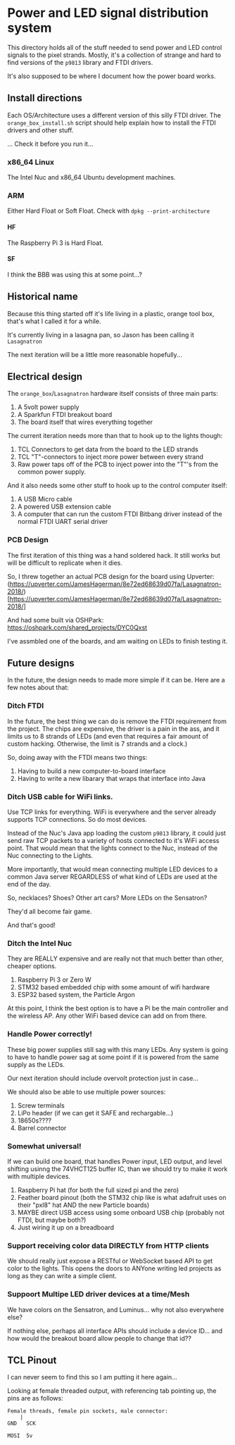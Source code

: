 # Power and LED signal distribution system

This directory holds all of the stuff needed to send power and LED control signals to the pixel strands. Mostly, it's a collection of strange and hard to find versions of the `p9813` library and FTDI drivers.

It's also supposed to be where I document how the power board works.

## Install directions

Each OS/Architecture uses a different version of this silly FTDI driver. The `orange_box_install.sh` script should help explain how to install the FTDI drivers and other stuff.

... Check it before you run it...

### x86_64 Linux

The Intel Nuc and x86_64 Ubuntu development machines.

### ARM

Either Hard Float or Soft Float. Check with `dpkg --print-architecture`

#### HF

The Raspberry Pi 3 is Hard Float. 

#### SF

I think the BBB was using this at some point...?

## Historical name

Because this thing started off it's life living in a plastic, orange tool box, that's what I called it for a while.

It's currently living in a lasagna pan, so Jason has been calling it `Lasagnatron`

The next iteration will be a little more reasonable hopefully...

## Electrical design

The `orange_box`/`Lasagnatron` hardware itself consists of three main parts:

1. A 5volt power supply
2. A Sparkfun FTDI breakout board
3. The board itself that wires everything together

The current iteration needs more than that to hook up to the lights though:

1. TCL Connectors to get data from the board to the LED strands
2. TCL "T"-connectors to inject more power between every strand
3. Raw power taps off of the PCB to inject power into the "T"'s from the common power supply.

And it also needs some other stuff to hook up to the control computer itself:

1. A USB Micro cable
2. A powered USB extension cable
3. A computer that can run the custom FTDI Bitbang driver instead of the normal FTDI UART serial driver

### PCB Design

The first iteration of this thing was a hand soldered hack. It still works but will be difficult to replicate when it dies.

So, I threw together an actual PCB design for the board using Upverter:
(https://upverter.com/JamesHagerman/8e72ed68639d07fa/Lasagnatron-2018/)[https://upverter.com/JamesHagerman/8e72ed68639d07fa/Lasagnatron-2018/]

And had some built via OSHPark:
https://oshpark.com/shared_projects/DYC0Qxst

I've assmbled one of the boards, and am waiting on LEDs to finish testing it.


## Future designs

In the future, the design needs to made more simple if it can be. Here are a few notes about that:

### Ditch FTDI

In the future, the best thing we can do is remove the FTDI requirement from the project. The chips are expensive, the driver is a pain in the ass, and it limits us to 8 strands of LEDs (and even that requires a fair amount of custom hacking. Otherwise, the limit is 7 strands and a clock.)

So, doing away with the FTDI means two things:
1. Having to build a new computer-to-board interface
2. Having to write a new libarary that wraps that interface into Java

### Ditch USB cable for WiFi links.

Use TCP links for everything. WiFi is everywhere and the server already supports TCP connections. So do most devices.

Instead of the Nuc's Java app loading the custom `p9813` library, it could just send raw TCP packets to a variety of hosts connected to it's WiFi access point. That would mean that the lights connect to the Nuc, instead of the Nuc connecting to the Lights.

More importantly, that would mean connecting multiple LED devices to a common Java server REGARDLESS of what kind of LEDs are used at the end of the day. 

So, necklaces? Shoes? Other art cars? More LEDs on the Sensatron?

They'd all become fair game.

And that's good!

### Ditch the Intel Nuc

They are REALLY expensive and are really not that much better than other, cheaper options.

1. Raspberry Pi 3 or Zero W
2. STM32 based embedded chip with some amount of wifi hardware
3. ESP32 based system, the Particle Argon

At this point, I think the best option is to have a Pi be the main controller and the wireless AP. Any other WiFi based device can add on from there.

### Handle Power correctly!

These big power supplies still sag with this many LEDs. Any system is going to have to handle power sag at some point if it is powered from the same supply as the LEDs.

Our next iteration should include overvolt protection just in case...

We should also be able to use multiple power sources:

1. Screw terminals
2. LiPo header (if we can get it SAFE and rechargable...)
3. 18650s????
4. Barrel connector

### Somewhat universal!

If we can build one board, that handles Power input, LED output, and level shifting usinng the 74VHCT125 buffer IC, than we should try to make it work with multiple devices.

1. Raspberry Pi hat (for both the full sized pi and the zero)
2. Feather board pinout (both the STM32 chip like is what adafruit uses on their "pxl8" hat AND the new Particle boards)
3. MAYBE direct USB access using some onboard USB chip (probably not FTDI, but maybe both?)
4. Just wiring it up on a breadboard

### Support receiving color data DIRECTLY from HTTP clients

We should really just expose a RESTful or WebSocket based API to get color to the lights. This opens the doors to ANYone writing led projects as long as they can write a simple client.

### Suppoort Multipe LED driver devices at a time/Mesh

We have colors on the Sensatron, and Luminus... why not also everywhere else?

If nothing else, perhaps all interface APIs should include a device ID... and how would the breakout board allow people to change that id??
 

## TCL Pinout

I can never seem to find this so I am putting it here again...

Looking at female threaded output, with referencing tab pointing up, the pins are as follows:

```
Female threads, female pin sockets, male connector:
    |
GND   SCK

MOSI  5v
```
